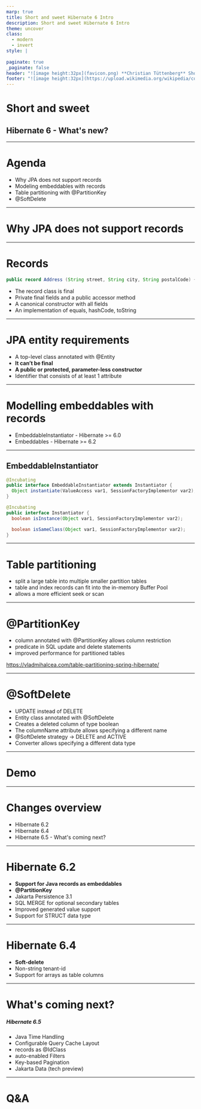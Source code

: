 ```yaml
---
marp: true
title: Short and sweet Hibernate 6 Intro
description: Short and sweet Hibernate 6 Intro
theme: uncover
class:
  - modern
  - invert
style: |
 
paginate: true
_paginate: false
header: "![image height:32px](favicon.png) **Christian Tüttenberg** Short and Sweet Hibernate 6 Intro"
footer: "![image height:32px](https://upload.wikimedia.org/wikipedia/commons/thumb/4/41/Hibernate_logo.svg/2880px-Hibernate_logo.svg.png)"
---
```


<style>
/* section {
  background-color: #fff;
   background-image: linear-gradient(to bottom right, #AA81B2 10%,  #89C4D6  80%); 
} */
</style>

# Short and sweet

## Hibernate 6 - What's new?

---

# Agenda

* Why JPA does not support records
* Modeling embeddables with records
* Table partitioning with @PartitionKey
* @SoftDelete


<!--
Some intro.
Then some reason and background.
-->

---

# Why JPA does not support records

---

# Records

```java
public record Address (String street, String city, String postalCode) {}
```

* The record class is final
* Private final fields and a public accessor method 
* A canonical constructor with all fields
* An implementation of equals, hashCode, toString

---

# JPA entity requirements

* A top-level class annotated with @Entity
* **It can’t be final**
* **A public or protected, parameter-less constructor**
* Identifier that consists of at least 1 attribute


---

# Modelling embeddables with records

* EmbeddableInstantiator - Hibernate >= 6.0
* Embeddables - Hibernate >= 6.2

---

## EmbeddableInstantiator

```java
@Incubating
public interface EmbeddableInstantiator extends Instantiator {
  Object instantiate(ValueAccess var1, SessionFactoryImplementor var2);
}

@Incubating
public interface Instantiator {
  boolean isInstance(Object var1, SessionFactoryImplementor var2);

  boolean isSameClass(Object var1, SessionFactoryImplementor var2);
}
```

---

# Table partitioning

* split a large table into multiple smaller partition tables
* table and index records can fit into the in-memory Buffer Pool
* allows a more efficient seek or scan

---

# @PartitionKey

* column annotated with @PartitionKey allows column restriction
* predicate in SQL update and delete statements
* improved performance for partitioned tables

<!-- 
In data management, it is sometimes necessary 
to split data of a table into various (physical) partitions, 
based on partition keys and a partitioning scheme.

Due to the nature of partitioning, 
it is vital for the database to know the partition key of a row for certain operations, 
like SQL update and delete statements. 

If a database doesn’t know the partition of a row that should be updated or deleted, 
then it must look for the row in all partitions, leading to poor performance.

The @PartitionKey annotation is a way to tell Hibernate about the column, 
such that it can include a column restriction as predicate into 
SQL update and delete statements for entity state changes.
-->

https://vladmihalcea.com/table-partitioning-spring-hibernate/

---

# @SoftDelete

* UPDATE instead of DELETE
* Entity class annotated with @SoftDelete
* Creates a deleted column of type boolean
* The columnName attribute allows specifying a different name
* @SoftDelete strategy -> DELETE and ACTIVE
* Converter allows specifying a different data type

---

# Demo

---

# Changes overview

* Hibernate 6.2
* Hibernate 6.4
* Hibernate 6.5 - What's coming next?

---

# Hibernate 6.2
* **Support for Java records as embeddables**
* **@PartitionKey**
* Jakarta Persistence 3.1
* SQL MERGE for optional secondary tables
* Improved generated value support
* Support for STRUCT data type

---

# Hibernate 6.4
* **Soft-delete**
* Non-string tenant-id
* Support for arrays as table columns

---

# What's coming next?

##### Hibernate 6.5
* Java Time Handling
* Configurable Query Cache Layout
* records as @IdClass
* auto-enabled Filters
* Key-based Pagination
* Jakarta Data (tech preview)

---

# Q&A